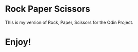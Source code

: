 # Rock Paper Scissors
This is my version of Rock, Paper, Scissors for the Odin Project.



# Enjoy!
